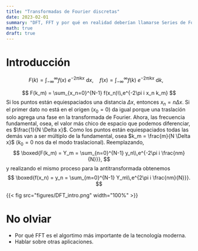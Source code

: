 ```yaml
---
title: "Transformadas de Fourier discretas"
date: 2023-02-01
summary: "DFT, FFT y por qué en realidad deberían llamarse Series de Fourier discretas."
math: true
draft: true
---
```


# Introducción
$$
	F(k) = \int_{-\infty}^\infty f(x)~e^{-2\pi i k x}~\text{d}x,\quad f(x) = \int_{-\infty}^\infty f(k)~e^{-2\pi i k x}~\text{d}k,\quad
$$

$$
	F(k_m) = \sum_{x_n=0}^{N-1} f(x_n)\\,e^{-2\pi i x_n k_m}
$$
Si los puntos están equiespaciados una distancia $\Delta x$, entonces $x_n = n \Delta x$. Si el primer dato no está en el origen ($x_0 = 0$) da igual porque una traslación solo agrega una fase en la transformada de Fourier.
Ahora, las frecuencia fundamental, osea, el valor más chico de espacio que podemos diferenciar, es $\frac{1}{N \Delta x}$.
Como los puntos están equiespaciados todas las demás van a ser múltiplo de la fundamental, osea $k_m = \frac{m}{N \Delta x}$ ($k_0 = 0$ nos da el modo traslacional). Reemplazando,
$$
	\boxed{F(k_m) = Y_m = \sum_{n=0}^{N-1} y_n\\,e^{-2\pi i \frac{nm}{N}}},
$$
y realizando el mismo proceso para la antitransformada obtenemos
$$
	\boxed{f(x_n) = y_n = \sum_{m=0}^{N-1} Y_m\\,e^{2\pi i \frac{nm}{N}}}.
$$

{{< fig src="figures/DFT_intro.png" width="100%" >}}

# No olviar

- Por qué FFT es el algortimo más importante de la tecnología moderna.
- Hablar sobre otras aplicaciones.

